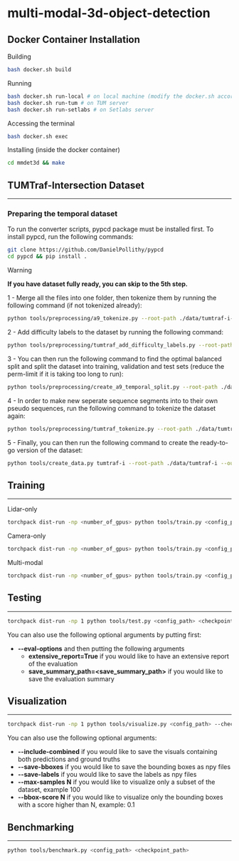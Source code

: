 # multi-modal-3d-object-detection

## Docker Container Installation

Building

```bash
bash docker.sh build
```

Running

```bash
bash docker.sh run-local # on local machine (modify the docker.sh accordingly)
bash docker.sh run-tum # on TUM server
bash docker.sh run-setlabs # on Setlabs server
```

Accessing the terminal

```bash
bash docker.sh exec
```

Installing (inside the docker container)

```bash
cd mmdet3d && make
```

## TUMTraf-Intersection Dataset

---

### Preparing the temporal dataset

To run the converter scripts, pypcd package must be installed first. To install pypcd, run the following commands:

```bash
git clone https://github.com/DanielPollithy/pypcd
cd pypcd && pip install .
```

> [!WARNING]
> **If you have dataset fully ready, you can skip to the 5th step.**

1 - Merge all the files into one folder, then tokenize them by running the following command (if not tokenized already):

```bash
python tools/preprocessing/a9_tokenize.py --root-path ./data/tumtraf-i-no-split --out-path ./data/tumtraf-i-no-split --loglevel INFO
```

2 - Add difficulty labels to the dataset by running the following command:

```bash
python tools/preprocessing/tumtraf_add_difficulty_labels.py --root-path ./data/tumtraf-i-no-split --out-path ./data/tumtraf-i-no-split --loglevel INFO
```

3 - You can then run the following command to find the optimal balanced split and split the dataset into training, validation and test sets (reduce the perm-limit if it is taking too long to run):

```bash
python tools/preprocessing/create_a9_temporal_split.py --root-path ./data/tumtraf-i-no-split --out-path ./data/tumtraf-i --seed 42 --segment-size 30 --perm-limit 60000 --loglevel INFO -p 6 --include-all-classes --include-all-sequences  --include-same-classes-in-difficulty --difficulty-th 1.0 --include-same-classes-in-distance --distance-th 1.0 --include-same-classes-in-num-points --num-points-th 1.0 --include-same-classes-in-occlusion --occlusion-th 0.75 --point-cloud-range -25.0 -64.0 -10.0 64.0 64.0 0.0 --splits train val test --split-ratios 0.8 0.1 0.1 --exclude-classes OTHER
```

4 - In order to make new seperate sequence segments into to their own pseudo sequences, run the following command to tokenize the dataset again:

```bash
python tools/preprocessing/tumtraf_tokenize.py --root-path ./data/tumtraf-i --out-path ./data/tumtraf-i --loglevel INFO
```

5 - Finally, you can then run the following command to create the ready-to-go version of the dataset:

```bash
python tools/create_data.py tumtraf-i --root-path ./data/tumtraf-i --out-dir ./data/tumtraf-i-bevfusion --loglevel INFO
```

## Training

---

Lidar-only

```bash
torchpack dist-run -np <number_of_gpus> python tools/train.py <config_path>
```

Camera-only

```bash
torchpack dist-run -np <number_of_gpus> python tools/train.py <config_path> --model.encoders.camera.backbone.init_cfg.checkpoint pretrained/swint-nuimages-pretrained.pth
```

Multi-modal

```bash
torchpack dist-run -np <number_of_gpus> python tools/train.py <config_path> --model.encoders.camera.backbone.init_cfg.checkpoint pretrained/swint-nuimages-pretrained.pth --load_from <lidar_checkpoint_path>
```

## Testing

---

```bash
torchpack dist-run -np 1 python tools/test.py <config_path> <checkpoint_path> --eval bbox
```

You can also use the following optional arguments by putting first:
- **--eval-options**  and then putting the following arguments
  - **extensive_report=True** if you would like to have an extensive report of the evaluation
  - **save_summary_path=<save_summary_path>** if you would like to save the evaluation summary

## Visualization

---

```bash
torchpack dist-run -np 1 python tools/visualize.py <config_path> --checkpoint <checkpoint_path> --mode pred --split test --out-dir <save_path>
```

You can also use the following optional arguments:
- **--include-combined** if you would like to save the visuals containing both predictions and ground truths
- **--save-bboxes** if you would like to save the bounding boxes as npy files
- **--save-labels** if you would like to save the labels as npy files
- **--max-samples N** if you would like to visualize only a subset of the dataset, example 100
- **--bbox-score N** if you would like to visualize only the bounding boxes with a score higher than N, example: 0.1

## Benchmarking

---

```bash
python tools/benchmark.py <config_path> <checkpoint_path>
```
